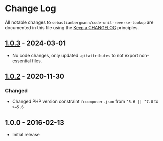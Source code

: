 # Change Log

All notable changes to `sebastianbergmann/code-unit-reverse-lookup` are documented in this file using the [Keep a CHANGELOG](http://keepachangelog.com/) principles.

## [1.0.3] - 2024-03-01

* No code changes, only updated `.gitattributes` to not export non-essential files.

## [1.0.2] - 2020-11-30

### Changed

* Changed PHP version constraint in `composer.json` from `^5.6 || ^7.0` to `>=5.6`

## 1.0.0 - 2016-02-13

* Initial release

[1.0.3]: https://github.com/sebastianbergmann/code-unit-reverse-lookup/compare/1.0.2...1.0.3
[1.0.2]: https://github.com/sebastianbergmann/code-unit-reverse-lookup/compare/1.0.1...1.0.2

